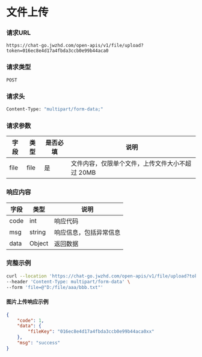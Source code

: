 # 文件上传

### 请求URL

`https://chat-go.jwzhd.com/open-apis/v1/file/upload?token=016ec8e4d17a4fbda3ccb0e99b44aca0`

### 请求类型

`POST`

### 请求头

```bash
Content-Type: "multipart/form-data;"
```

### 请求参数

| 字段 | 类型 | 是否必填 | 说明                                            |
| ---- | ---- | -------- | ----------------------------------------------- |
| file | file | 是       | 文件内容，仅限单个文件，上传文件大小不超过 20MB |

### 响应内容

| 字段 | 类型   | 说明                   |
| ---- | ------ | ---------------------- |
| code | int    | 响应代码               |
| msg  | string | 响应信息，包括异常信息 |
| data | Object | 返回数据               |

### 完整示例

```bash
curl --location 'https://chat-go.jwzhd.com/open-apis/v1/file/upload?token=016ec8e4d17a4fbda3ccb0e99b44aca0' \
--header 'Content-Type: multipart/form-data' \
--form 'file=@"D:/file/aaa/bbb.txt"'
```

#### 图片上传响应示例

```json
{
    "code": 1,
    "data": {
        "fileKey": "016ec8e4d17a4fbda3ccb0e99b44aca0xx"
    },
    "msg": "success"
}
```
